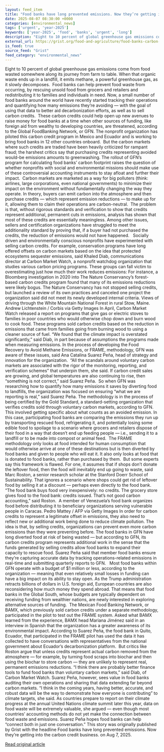 ```yaml
---
layout: feed_item
title: "Food banks have long prevented emissions. Now they’re getting into the carbon credit business."
date: 2025-08-07 08:30:00 +0000
categories: [environmental_news]
tags: ['urgent', 'year-2025']
keywords: ['year-2025', 'food', 'banks', 'urgent', 'long']
description: "Eight to 10 percent of global greenhouse gas emissions come from food wasted somewhere along its journey from farm to table"
external_url: https://grist.org/food-and-agriculture/food-banks-carbon-credits-food-waste-methane-controversy/
is_feed: true
source_feed: "Grist"
feed_category: "environmental_news"
---
```


Eight to 10 percent of global greenhouse gas emissions come from food wasted somewhere along its journey from farm to table. When that organic waste ends up in a landfill, it emits methane, a powerful greenhouse gas, as it slowly decomposes.&nbsp; Food banks can help prevent food waste from occurring, by rescuing unsold food from grocers and retailers and redistributing it to families and individuals in need. Now, a small number of food banks around the world have recently started tracking their operations and quantifying how many emissions they’re avoiding —&nbsp;with the goal of using that data to better aid decarbonization efforts, as well as to sell&nbsp; carbon credits.&nbsp; These carbon credits could help open up new avenues to raise money for food banks at a time when other sources of funding, like foreign aid from wealthy to developing countries, are threatened, according to the Global FoodBanking Network, or GFN. The nonprofit organization has piloted this carbon credit program in Mexico and Ecuador and is working to bring food banks in 12 other countries onboard.&nbsp; But the carbon markets where such credits are traded have been heavily criticized for rampant fraud; the harshest critics say that purchasing credits representing avoided would-be emissions amounts to greenwashing. The rollout of GFN’s program for calculating food banks’ carbon footprint raises the question of whether nonprofits with social and environmental missions should make use of these controversial accounting instruments to stay afloat and further their impact.&nbsp; Carbon markets are marketed as a way for big polluters (think: airlines, large corporations, even national governments) to minimize their impact on the environment without fundamentally changing the way they operate. In theory, buyers can emit carbon into the atmosphere and then purchase credits —&nbsp;which represent emission reductions —&nbsp;to make up for it, allowing them to claim their operations are carbon-neutral.&nbsp; The problem is that, without rigorous standards and verification to show that credits represent additional, permanent cuts in emissions, analysis has shown that most of these credits are essentially meaningless. Among other issues, sellers and certification organizations have struggled to meet the additionality standard by proving that, if a buyer had not purchased the credits, the reduction of emissions would not have happened.&nbsp;&nbsp; Socially driven and environmentally conscious nonprofits have experimented with selling carbon credits. For example, conservation programs have long offered offsets on carbon markets based on the idea that protected ecosystems sequester emissions, said Khaled Diab, communications director at Carbon Market Watch, a nonprofit watchdog organization that studies various carbon pricing programs. These groups can fall victim to overestimating just how much their work reduces emissions: For instance, a Bloomberg investigation in 2020 into The Nature Conservancy’s forest-based carbon credits program found that many of its emissions reductions were likely bogus. The Nature Conservancy has not stopped selling credits, but launched a review of its own practices and canceled one project the organization said did not meet its newly developed internal criteria. Views of driving through the White Mountain National Forest in rural Stow, Maine. Andrew Lichtenstein / Corbis via Getty Images In April, Carbon Market Watch released a report on programs that give gas or electric stoves to families in poor countries who would otherwise chop down and burn wood to cook food. These programs sold carbon credits based on the reduction in emissions that came from families going from burning wood to using a cleaner source of fuel. “We found that the climate impact is overstated significantly,” said Diab, in part because of assumptions the programs made when measuring emissions. In the process of developing the Food Recovery to Avoid Methane Emissions, or FRAME, methodology, GFN was aware of these issues, said Ana Catalina Suarez Peña, head of strategy and innovation for the organization.&nbsp; “All the scandals around voluntary carbon markets are associated with the rigor of the monitoring, reporting, and verification schemes” that underpin them, she said. If carbon credit sales are growing, and global temperatures are also continuing to rise, then “something is not correct,” said Suarez Peña.&nbsp; So when GFN was researching how to quantify how many emissions it saves by diverting food to landfills, the organization was focused on ensuring “what we are reporting is real,” said Suarez Peña. The methodology is in the process of being certified by the Gold Standard, a standard-setting organization that verifies credits sold through voluntary carbon markets, according to GFN. This involved getting specific about what counts as an avoided emission. In this case, participating food banks are comparing the emissions they run up by transporting rescued food, refrigerating it, and potentially losing some edible food to spoilage to a scenario where grocers and retailers dispose of their food in a way that doesn’t end up feeding people —&nbsp;i.e., sending it to a landfill or to be made into compost or animal feed.&nbsp; The FRAME methodology only looks at food intended for human consumption that would otherwise arrive at one of these destinations but is then diverted by food banks and given to people who will eat it. It also only looks at food that is donated to food banks, rather than purchased by them.&nbsp; But some experts say this framework is flawed. For one, it assumes that if shops don’t donate the leftover food, then the food will inevitably end up going to waste, said Marc Roston, a senior research scholar at the Stanford Doerr School of Sustainability. That ignores a scenario where shops could get rid of leftover food by selling it at a discount — perhaps even directly to the food bank. “The food bank buys food very inexpensively: no credits. The grocery store gives food to the food bank: credits issued. That’s not good carbon accounting,” said Roston.&nbsp; A member of Venezuela’s food bank organizes food before distributing it to beneficiary organizations serving vulnerable people in Caracas. Pedro Mattey / AFP via Getty Images In order for carbon credits to represent a legitimate offset in emissions, they also need to reflect new or additional work being done to reduce climate pollution. The idea is that, by selling credits, organizations can prevent even more carbon emissions than they were preventing before. The food banks in GFN have long diverted food at risk of being wasted — but according to GFN, its carbon credits program represents additional work in the sense that the funds generated by selling credits allow food banks to expand their capacity to rescue food. Suarez Peña said that member food banks ensure they’re capturing accurate data by tracking operations-related emissions in real-time and submitting quarterly reports to GFN.&nbsp;&nbsp; Most food banks within GFN operate with a budget of $1 million or less, according to the organization —&nbsp;meaning that even relatively small losses in funding can have a big impact on its ability to stay open. As the Trump administration retracts billions of dollars in U.S. foreign aid, European countries are also reconsidering how much money they spend abroad. That means that food banks in the Global South, whose budgets are typically dependent on receiving funding from wealthier nations, are newly interested in exploring alternative sources of funding.&nbsp; The Mexican Food Banking Network, or BAMX, which previously sold carbon credits under a separate methodology, participated in the pilot to test out the FRAME system. Asked what BAMX learned from the experience, BAMX head Mariana Jiménez said in an interview in Spanish that the organization has a greater awareness of its environmental impact. According to Suarez Peña, the food bank in Quito, Ecuador, that participated in the FRAME pilot has used the data it has collected to have conversations with representatives from the national government about Ecuador’s decarbonization platform.&nbsp; But critics like Roston argue that unless credits represent actual carbon removed from the atmosphere —&nbsp;for example, by turning food scraps into biochar and then using the biochar to store carbon —&nbsp;they are unlikely to represent real, permanent emissions reductions. “I think there are probably better finance tools to fund food banks than voluntary carbon markets,” said Diab, of Carbon Market Watch. Suarez Peña, however, sees value in food banks auditing their own operations and sharing that data extending far beyond carbon markets. “I think in the coming years, having better, accurate, and robust data will be the way to demonstrate how everyone is contributing” to climate targets, she said. As countries prepare to report on their climate progress at the annual United Nations climate summit later this year, data on food waste will be extremely valuable, she argued —&nbsp;even though most countries’ accounting methods do not yet make the connection between food waste and emissions. Suarez Peña hopes food banks can help “connect both in just one conversation.” This story was originally published by Grist with the headline Food banks have long prevented emissions. Now they&#8217;re getting into the carbon credit business. on Aug 7, 2025.

[Read original article](https://grist.org/food-and-agriculture/food-banks-carbon-credits-food-waste-methane-controversy/)
